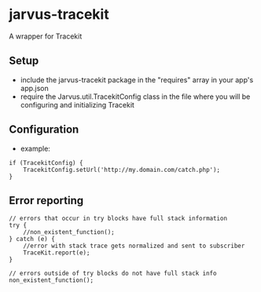 # jarvus-tracekit

A wrapper for Tracekit

## Setup

 - include the jarvus-tracekit package in the "requires" array in your app's app.json
 - require the Jarvus.util.TracekitConfig class in the file where you will be configuring and initializing Tracekit
 
## Configuration

 - example:
```
if (TracekitConfig) {
    TracekitConfig.setUrl('http://my.domain.com/catch.php');
}
```
## Error reporting

```
// errors that occur in try blocks have full stack information
try {
    //non_existent_function();
} catch (e) {
    //error with stack trace gets normalized and sent to subscriber
    TraceKit.report(e);
}

// errors outside of try blocks do not have full stack info
non_existent_function();
```
    
